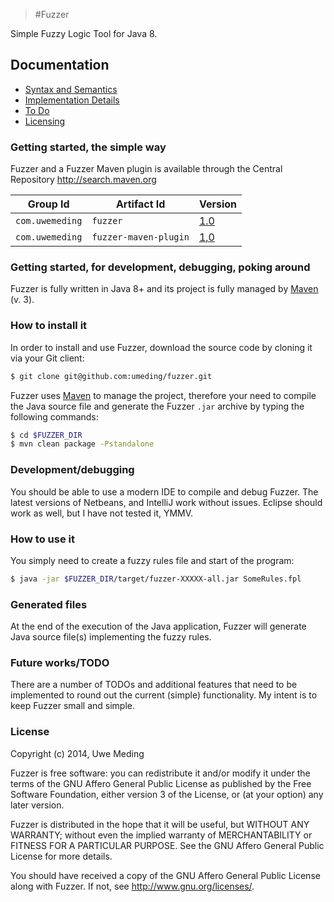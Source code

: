 >#Fuzzer

Simple Fuzzy Logic Tool for Java 8.

## Documentation
* [Syntax and Semantics](https://github.com/umeding/fuzzer/blob/master/doc/sections/syntax.md)
* [Implementation Details](https://github.com/umeding/fuzzer/blob/master/doc/sections/algorithm.md)
* [To Do](https://github.com/umeding/fuzzer/blob/master/TODO.md)
* [Licensing](https://github.com/umeding/fuzzer/blob/master/LICENSE)

### Getting started, the simple way

Fuzzer and a Fuzzer Maven plugin is available through the Central Repository <http://search.maven.org>

Group Id | Artifact Id | Version
--- | --- | ---
`com.uwemeding` | `fuzzer` | <a href="http://search.maven.org/#artifactdetails%7Ccom.uwemeding%7Cfuzzer%7C1.0%7Cjar" target="_blank">1.0</a>
`com.uwemeding` | `fuzzer-maven-plugin` | <a href="http://search.maven.org/#artifactdetails%7Ccom.uwemeding%7Cfuzzer-maven-plugin%7C1.0%7Cmaven-plugin" target="_blank">1,0</a>


### Getting started, for development, debugging, poking around

Fuzzer is fully written in Java 8+ and its project is fully managed by
[Maven](http://maven.apache.org "Maven") (v. 3).

### How to install it

In order to install and use Fuzzer, download the source code by cloning it via your Git client:

```bash
$ git clone git@github.com:umeding/fuzzer.git
```

Fuzzer uses [Maven](http://maven.apache.org "Maven") to manage the
project, therefore your need to compile the Java source file and
generate the Fuzzer `.jar` archive by typing the following commands:

```bash
$ cd $FUZZER_DIR
$ mvn clean package -Pstandalone
```

### Development/debugging
You should be able to use a modern IDE to compile and debug Fuzzer.
The latest versions of Netbeans, and IntelliJ work without issues.
Eclipse should work as well, but I have not tested it, YMMV.


### How to use it

You simply need to create a fuzzy rules file and start of the program:

```bash
$ java -jar $FUZZER_DIR/target/fuzzer-XXXXX-all.jar SomeRules.fpl
```

### Generated files

At the end of the execution of the Java application, Fuzzer will
generate Java source file(s) implementing the fuzzy rules.


### Future works/TODO

There are a number of TODOs and additional features that need to be
implemented to round out the current (simple) functionality. My intent
is to keep Fuzzer small and simple.

### License

Copyright (c) 2014, Uwe Meding

Fuzzer is free software: you can redistribute it and/or modify
it under the terms of the GNU Affero General Public License as
published by the Free Software Foundation, either version 3 of the
License, or (at your option) any later version.

Fuzzer is distributed in the hope that it will be useful,
but WITHOUT ANY WARRANTY; without even the implied warranty of
MERCHANTABILITY or FITNESS FOR A PARTICULAR PURPOSE. See the
GNU Affero General Public License for more details.

You should have received a copy of the GNU Affero General Public
License along with Fuzzer. If not, see <http://www.gnu.org/licenses/>.
